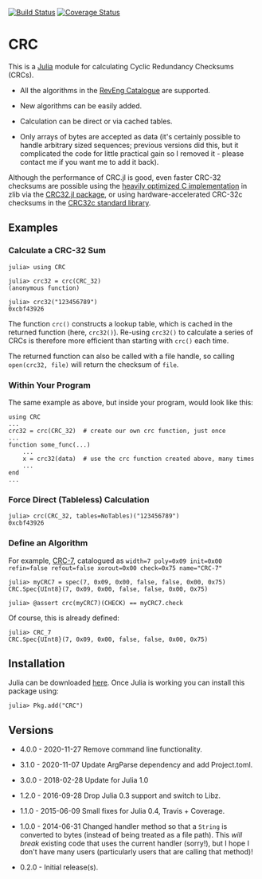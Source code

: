 [![Build Status](https://travis-ci.org/andrewcooke/CRC.jl.png)](https://travis-ci.org/andrewcooke/CRC.jl)
[![Coverage Status](https://coveralls.io/repos/andrewcooke/CRC.jl/badge.svg)](https://coveralls.io/r/andrewcooke/CRC.jl)

# CRC

This is a [Julia](http://julialang.org/) module for calculating Cyclic
Redundancy Checksums (CRCs).

* All the algorithms in the [RevEng
  Catalogue](http://reveng.sourceforge.net/crc-catalogue) are supported.

* New algorithms can be easily added.

* Calculation can be direct or via cached tables.

* Only arrays of bytes are accepted as data (it's certainly possible
  to handle arbitrary sized sequences; previous versions did this, but
  it complicated the code for little practical gain so I removed it -
  please contact me if you want me to add it back).

Although the performance of CRC.jl is good, even faster CRC-32 checksums are possible using the
[heavily optimized C implementation](https://github.com/madler/zlib/blob/04f42ceca40f73e2978b50e93806c2a18c1281fc/crc32.c) in zlib
via the [CRC32.jl package](https://github.com/JuliaIO/CRC32.jl), or using hardware-accelerated CRC-32c checksums in
the [CRC32c standard library](https://docs.julialang.org/en/v1/stdlib/CRC32c/).

## Examples

### Calculate a CRC-32 Sum

```
julia> using CRC

julia> crc32 = crc(CRC_32)
(anonymous function)

julia> crc32("123456789")
0xcbf43926
```

The function `crc()` constructs a lookup table, which is cached in the
returned function (here, `crc32()`).  Re-using `crc32()` to calculate a series
of CRCs is therefore more efficient than starting with `crc()` each time.

The returned function can also be called with a file handle, so calling
`open(crc32, file)` will return the checksum of `file`.

### Within Your Program

The same example as above, but inside your program, would look like this:

```
using CRC
...
crc32 = crc(CRC_32)  # create our own crc function, just once
...
function some_func(...)
    ...
    x = crc32(data)  # use the crc function created above, many times
    ...
end
...
```

### Force Direct (Tableless) Calculation

```
julia> crc(CRC_32, tables=NoTables)("123456789")
0xcbf43926
```

### Define an Algorithm

For example,
[CRC-7](http://reveng.sourceforge.net/crc-catalogue/1-15.htm#crc.cat-bits.7),
catalogued as `width=7 poly=0x09 init=0x00 refin=false refout=false
xorout=0x00 check=0x75 name="CRC-7"`

```
julia> myCRC7 = spec(7, 0x09, 0x00, false, false, 0x00, 0x75)
CRC.Spec{UInt8}(7, 0x09, 0x00, false, false, 0x00, 0x75)

julia> @assert crc(myCRC7)(CHECK) == myCRC7.check
```

Of course, this is already defined:

```
julia> CRC_7
CRC.Spec{UInt8}(7, 0x09, 0x00, false, false, 0x00, 0x75)
```

## Installation

Julia can be downloaded [here](http://julialang.org/downloads/).  Once
Julia is working you can install this package using:

```
julia> Pkg.add("CRC")
```

## Versions

* 4.0.0 - 2020-11-27 Remove command line functionality.

* 3.1.0 - 2020-11-07 Update ArgParse dependency and add Project.toml.

* 3.0.0 - 2018-02-28 Update for Julia 1.0

* 1.2.0 - 2016-09-28 Drop Julia 0.3 support and switch to Libz.

* 1.1.0 - 2015-06-09 Small fixes for Julia 0.4, Travis + Coverage.

* 1.0.0 - 2014-06-31 Changed handler method so that a `String` is converted to
  bytes (instead of being treated as a file path).  This *will break* existing
  code that uses the current handler (sorry!), but I hope I don't have many
  users (particularly users that are calling that method)!

* 0.2.0 - Initial release(s).
